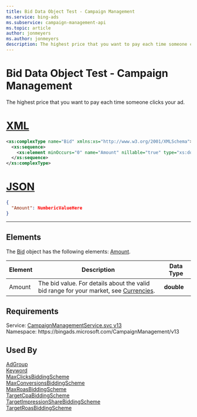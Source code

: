 ```yaml
---
title: Bid Data Object Test - Campaign Management
ms.service: bing-ads
ms.subservice: campaign-management-api
ms.topic: article
author: jonmeyers
ms.author: jonmeyers
description: The highest price that you want to pay each time someone clicks your ad.(test)
---
```

# Bid Data Object Test - Campaign Management
The highest price that you want to pay each time someone clicks your ad.

# [XML](#tab/xml)

```xml
<xs:complexType name="Bid" xmlns:xs="http://www.w3.org/2001/XMLSchema">
  <xs:sequence>
    <xs:element minOccurs="0" name="Amount" nillable="true" type="xs:double" />
  </xs:sequence>
</xs:complexType>
```

# [JSON](#tab/json)

```json
{
  "Amount": NumbericValueHere
}
```

-----

## <a name="elements"></a>Elements

The [Bid](bid.md) object has the following elements: [Amount](#amount).

|Element|Description|Data Type|
|-----------|---------------|-------------|
|<a name="amount"></a>Amount|The bid value. For details about the valid bid range for your market, see [Currencies](../guides/currencies.md).|**double**|

## Requirements
Service: [CampaignManagementService.svc v13](https://campaign.api.bingads.microsoft.com/Api/Advertiser/CampaignManagement/v13/CampaignManagementService.svc)  
Namespace: https\://bingads.microsoft.com/CampaignManagement/v13  

## Used By
[AdGroup](adgroup.md)  
[Keyword](keyword.md)  
[MaxClicksBiddingScheme](maxclicksbiddingscheme.md)  
[MaxConversionsBiddingScheme](maxconversionsbiddingscheme.md)  
[MaxRoasBiddingScheme](maxroasbiddingscheme.md)  
[TargetCpaBiddingScheme](targetcpabiddingscheme.md)  
[TargetImpressionShareBiddingScheme](targetimpressionsharebiddingscheme.md)  
[TargetRoasBiddingScheme](targetroasbiddingscheme.md)  
